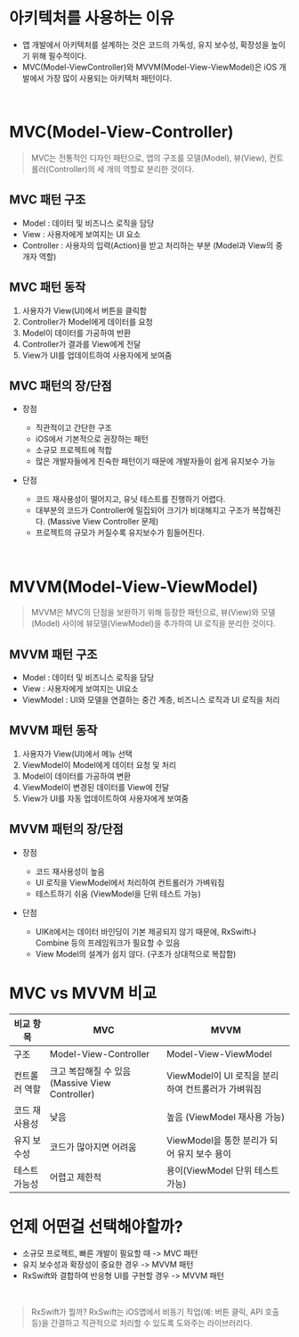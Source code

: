 # 아키텍처를 사용하는 이유

- 앱 개발에서 아키텍처를 설계하는 것은 코드의 가독성, 유지 보수성, 확장성을 높이기 위해 필수적이다.
- MVC(Model-ViewController)와 MVVM(Model-View-ViewModel)은 iOS 개발에서 가장 많이 사용되는 아키텍처 패턴이다.


<br>


# MVC(Model-View-Controller) 

> MVC는 전통적인 디자인 패턴으로, 앱의 구조를 모델(Model), 뷰(View), 컨트롤러(Controller)의 세 개의 역할로 분리한 것이다.

## MVC 패턴 구조
- Model : 데이터 및 비즈니스 로직을 담당
- View : 사용자에게 보여지는 UI 요소
- Controller : 사용자의 입력(Action)을 받고 처리하는 부분 (Model과 View의 중개자 역할)


## MVC 패턴 동작
1. 사용자가 View(UI)에서 버튼을 클릭함
2. Controller가 Model에게 데이터를 요청
3. Model이 데이터를 가공하여 반환
4. Controller가 결과를 View에게 전달
5. View가 UI를 업데이트하여 사용자에게 보여줌

## MVC 패턴의 장/단점

- 장점
    - 직관적이고 간단한 구조
    - iOS에서 기본적으로 권장하는 패턴
    - 소규모 프로젝트에 적합
    - 많은 개발자들에게 친숙한 패턴이기 때문에 개발자들이 쉽게 유지보수 가능

- 단점
    - 코드 재사용성이 떨어지고, 유닛 테스트를 진행하기 어렵다.
    - 대부분의 코드가 Controller에 밀집되어 크기가 비대해지고 구조가 복잡해진다. (Massive View Controller 문제)
    - 프로젝트의 규모가 커질수록 유지보수가 힘들어진다.



<br>



# MVVM(Model-View-ViewModel)

> MVVM은 MVC의 단점을 보완하기 위해 등장한 패턴으로, 뷰(View)와 모델(Model) 사이에 뷰모델(ViewModel)을 추가하여 UI 로직을 분리한 것이다.

## MVVM 패턴 구조
- Model : 데이터 및 비즈니스 로직을 담당
- View : 사용자에게 보여지는 UI요소
- ViewModel : UI와 모델을 연결하는 중간 계층, 비즈니스 로직과 UI 로직을 처리

## MVVM 패턴 동작
1. 사용자가 View(UI)에서 메뉴 선택
2. ViewModel이 Model에게 데이터 요청 및 처리
3. Model이 데이터를 가공하여 변환
4. ViewModel이 변경된 데이터를 View에 전달
5. View가 UI를 자동 업데이트하여 사용자에게 보여줌

## MVVM 패턴의 장/단점
- 장점
    - 코드 재사용성이 높음
    - UI 로직을 ViewModel에서 처리하여 컨트롤러가 가벼워짐
    - 테스트하기 쉬움 (ViewModel을 단위 테스트 가능)

- 단점
    - UIKit에서는 데이터 바인딩이 기본 제공되지 않기 때문에, RxSwift나 Combine 등의 프레임워크가 필요할 수 있음
    - View Model의 설계가 쉽지 않다. (구조가 상대적으로 복잡함)


# MVC vs MVVM 비교

| 비교 항목 | MVC | MVVM |
|--------|--------|--------|
| 구조 | Model-View-Controller | Model-View-ViewModel |
| 컨트롤러 역할 | 크고 복잡해질 수 있음(Massive View Controller) | ViewModel이 UI 로직을 분리하여 컨트롤러가 가벼워짐 |
| 코드 재사용성 | 낮음 | 높음 (ViewModel 재사용 가능) |
| 유지 보수성 | 코드가 많아지면 어려움 | ViewModel을 통한 분리가 되어 유지 보수 용이 |
| 테스트 가능성 | 어렵고 제한적 | 용이(ViewModel 단위 테스트 가능) |


# 언제 어떤걸 선택해야할까?
- 소규모 프로젝트, 빠른 개발이 필요할 때 -> MVC 패턴
- 유지 보수성과 확장성이 중요한 경우 -> MVVM 패턴
- RxSwift와 결합하여 반응형 UI를 구현할 경우 -> MVVM 패턴

<br>

> RxSwift가 뭘까?
> RxSwift는 iOS앱에서 비동기 작업(예: 버튼 클릭, API 호출 등)을 간결하고 직관적으로 처리할 수 있도록 도와주는 라이브러리다.